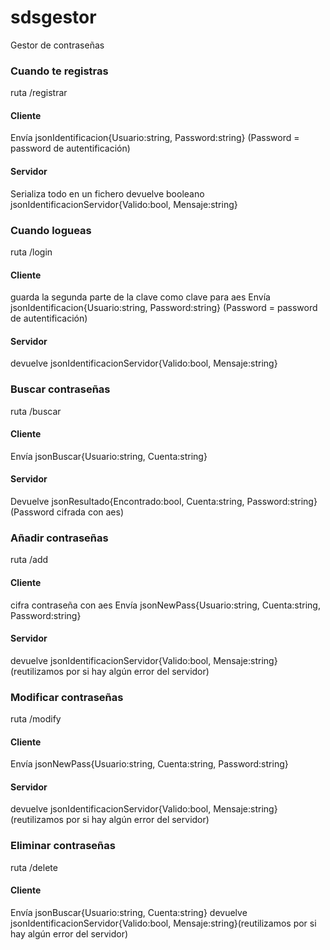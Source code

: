 ﻿# sdsgestor
Gestor de contraseñas

### Cuando te registras
ruta /registrar
#### Cliente
Envía jsonIdentificacion{Usuario:string, Password:string} (Password = password de autentificación)
#### Servidor
Serializa todo en un fichero
devuelve booleano jsonIdentificacionServidor{Valido:bool, Mensaje:string} 

### Cuando logueas
ruta /login
#### Cliente 
guarda la segunda parte de la clave como clave para aes
Envía jsonIdentificacion{Usuario:string, Password:string} (Password = password de autentificación)
#### Servidor
devuelve jsonIdentificacionServidor{Valido:bool, Mensaje:string} 

### Buscar contraseñas
ruta /buscar
#### Cliente
Envía jsonBuscar{Usuario:string, Cuenta:string}
#### Servidor
Devuelve jsonResultado{Encontrado:bool, Cuenta:string, Password:string} (Password cifrada con aes)

### Añadir contraseñas
ruta /add
#### Cliente
cifra contraseña con aes
Envía jsonNewPass{Usuario:string, Cuenta:string, Password:string}
#### Servidor
devuelve jsonIdentificacionServidor{Valido:bool, Mensaje:string}(reutilizamos por si hay algún error del servidor)

### Modificar contraseñas
ruta /modify
#### Cliente
Envía jsonNewPass{Usuario:string, Cuenta:string, Password:string}
#### Servidor
devuelve jsonIdentificacionServidor{Valido:bool, Mensaje:string}(reutilizamos por si hay algún error del servidor)

### Eliminar contraseñas
ruta /delete
#### Cliente
Envía jsonBuscar{Usuario:string, Cuenta:string}
devuelve jsonIdentificacionServidor{Valido:bool, Mensaje:string}(reutilizamos por si hay algún error del servidor)